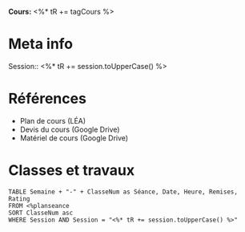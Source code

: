 **Cours:** <%* tR += tagCours %>
# Meta info
Session:: <%* tR += session.toUpperCase() %>
# Références
* Plan de cours (LÉA)
* Devis du cours (Google Drive)
* Matériel de cours (Google Drive)
# Classes et travaux
```dataview
TABLE Semaine + "-" + ClasseNum as Séance, Date, Heure, Remises, Rating
FROM <%planseance
SORT ClasseNum asc
WHERE Session AND Session = "<%* tR += session.toUpperCase() %>"
```